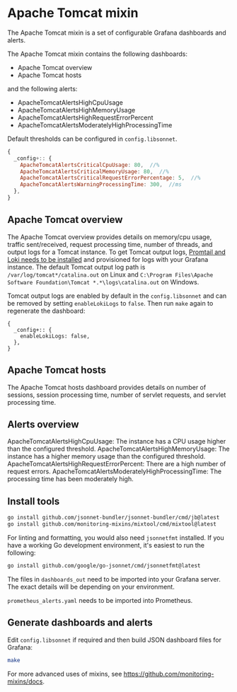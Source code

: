 # Apache Tomcat mixin

The Apache Tomcat mixin is a set of configurable Grafana dashboards and alerts.

The Apache Tomcat mixin contains the following dashboards:

- Apache Tomcat overview
- Apache Tomcat hosts

and the following alerts:

- ApacheTomcatAlertsHighCpuUsage
- ApacheTomcatAlertsHighMemoryUsage
- ApacheTomcatAlertsHighRequestErrorPercent
- ApacheTomcatAlertsModeratelyHighProcessingTime

Default thresholds can be configured in `config.libsonnet`.

```js
{
  _config+:: {
    ApacheTomcatAlertsCriticalCpuUsage: 80,  //%
    ApacheTomcatAlertsCriticalMemoryUsage: 80,  //%
    ApacheTomcatAlertsCriticalRequestErrorPercentage: 5,  //%
    ApacheTomcatAlertsWarningProcessingTime: 300,  //ms
  },
}
```

## Apache Tomcat overview

The Apache Tomcat overview provides details on memory/cpu usage, traffic sent/received, request processing time, number of threads, and output logs for a Tomcat instance.
To get Tomcat output logs, [Promtail and Loki needs to be installed](https://grafana.com/docs/loki/latest/installation/) and provisioned for logs with your Grafana instance. The default Tomcat output log path is `/var/log/tomcat*/catalina.out` on Linux and `C:\Program Files\Apache Software Foundation\Tomcat *.*\logs\catalina.out` on Windows.

<!-- TODO add screenshots of Overview Dashboard -->

Tomcat output logs are enabled by default in the `config.libsonnet` and can be removed by setting `enableLokiLogs` to `false`. Then run `make` again to regenerate the dashboard:

```
{
  _config+:: {
    enableLokiLogs: false,
  },
}
```

## Apache Tomcat hosts

The Apache Tomcat hosts dashboard provides details on number of sessions, session processing time, number of servlet requests, and servlet processing time. 

<!-- #TODO add screenshots of Hosts dashboard -->
## Alerts overview

ApacheTomcatAlertsHighCpuUsage: The instance has a CPU usage higher than the configured threshold.
ApacheTomcatAlertsHighMemoryUsage: The instance has a higher memory usage than the configured threshold.
ApacheTomcatAlertsHighRequestErrorPercent: There are a high number of request errors.
ApacheTomcatAlertsModeratelyHighProcessingTime: The processing time has been moderately high.

## Install tools

```bash
go install github.com/jsonnet-bundler/jsonnet-bundler/cmd/jb@latest
go install github.com/monitoring-mixins/mixtool/cmd/mixtool@latest
```

For linting and formatting, you would also need `jsonnetfmt` installed. If you
have a working Go development environment, it's easiest to run the following:

```bash
go install github.com/google/go-jsonnet/cmd/jsonnetfmt@latest
```

The files in `dashboards_out` need to be imported
into your Grafana server. The exact details will be depending on your environment.

`prometheus_alerts.yaml` needs to be imported into Prometheus.

## Generate dashboards and alerts

Edit `config.libsonnet` if required and then build JSON dashboard files for Grafana:

```bash
make
```

For more advanced uses of mixins, see
https://github.com/monitoring-mixins/docs.
